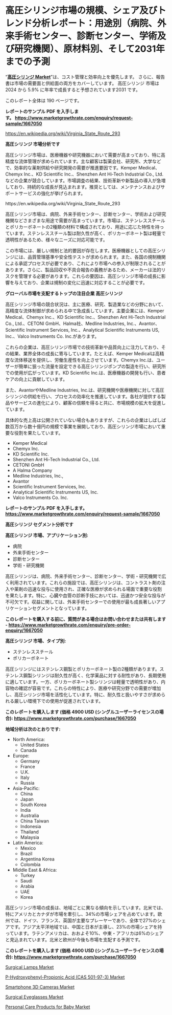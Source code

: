 <p><h1>高圧シリンジ市場の規模、シェア及びトレンド分析レポート：用途別（病院、外来手術センター、診断センター、学術及び研究機関）、原材料別、そして2031年までの予測</h1></p><p>&ldquo;<strong><a href="https://www.marketgrowthrate.com/high-pressure-syringes-r1667050">高圧シリンジ Market</a></strong>&rdquo;は、コスト管理と効率向上を優先します。 さらに、報告書は市場の需要面と供給面の両方をカバーしています。 高圧シリンジ 市場は 2024 から 5.9% に年率で成長すると予想されています2031 です。</p>
<p>このレポート全体は 190 ページです。</p>
<p><strong>レポートのサンプル PDF を入手します。&nbsp;<a href="https://www.marketgrowthrate.com/enquiry/request-sample/1667050">https://www.marketgrowthrate.com/enquiry/request-sample/1667050</a></strong></p>
<p><a href="https://en.wikipedia.org/wiki/Virginia_State_Route_293">https://en.wikipedia.org/wiki/Virginia_State_Route_293</a></p>
<p><strong>高圧シリンジ 市場分析です</strong></p>
<p><p>高圧シリンジ市場は、医療機器や研究機器において需要が高まっており、特に高精度な流体管理が求められています。主な顧客は製薬会社、研究所、大学などで、効率的な薬剤供給や研究開発の需要が推進要因です。Kemper Medical、Chemyx Inc.、KD Scientific Inc.、Shenzhen Ant Hi-Tech Industrial Co., Ltd.などの企業が競合しています。市場調査の結果、技術革新や新製品の導入が急増しており、持続的な成長が見込まれます。推奨としては、メンテナンスおよびサポートサービスの強化が挙げられます。</p></p>
<p>https://en.wikipedia.org/wiki/Virginia_State_Route_293</p>
<p><p>高圧シリンジ市場は、病院、外来手術センター、診断センター、学術および研究機関などさまざまな用途で需要が高まっています。市場は、ステンレススチールとポリカーボネートの2種類の材料で構成されており、用途に応じた特性を持っています。ステンレススチール製は耐久性が高く、ポリカーボネート製は軽量で透明性があるため、様々なニーズに対応可能です。</p><p>この市場には、厳しい規制と法的要因が存在します。医療機器としての高圧シリンジには、品質管理基準や安全性テストが求められます。また、各国の規制機関による承認プロセスが必要であり、これにより市場への参入が制限されることがあります。さらに、製品回収や不具合報告の義務があるため、メーカーは法的リスクを管理する必要があります。これらの要因は、高圧シリンジ市場の成長に影響を与えており、企業は規制の変化に迅速に対応することが必要です。</p></p>
<p><strong>グローバル市場を支配するトップの注目企業 高圧シリンジ</strong></p>
<p><p>高圧シリンジ市場の競合状況は、主に医療、研究、製造業などの分野において、高精度な流体制御が求められる中で急成長しています。主要企業には、Kemper Medical、Chemyx Inc.、KD Scientific Inc.、Shenzhen Ant Hi-Tech Industrial Co., Ltd.、CETONI GmbH、Halma社、Medline Industries, Inc.、Avantor、Scientific Instrument Services, Inc.、Analytical Scientific Instruments US, Inc.、Valco Instruments Co. Inc.があります。</p><p>これらの企業は、高圧シリンジ市場での技術革新や品質向上に注力しており、その結果、業界全体の成長に寄与しています。たとえば、Kemper Medicalは高精度な流体移送を提供し、労働生産性を向上させています。Chemyx Inc.は、ユーザーが簡単に狙った流量を設定できる高圧シリンジポンプの製造を行い、研究所での使用が広がっています。KD Scientific Inc.は、医療機器の開発も行い、患者ケアの向上に貢献しています。</p><p>また、AvantorやMedline Industries, Inc.は、研究機関や医療機関に対して高圧シリンジの供給を行い、プロセスの効率化を推進しています。各社が提供する製品やサービスの進化により、顧客の信頼を得ると共に、市場規模の拡大を促進しています。</p><p>具体的な売上高は公開されていない場合もありますが、これらの企業はしばしば数百万から数十億円の規模で事業を展開しており、高圧シリンジ市場において重要な役割を果たしています。</p></p>
<p><ul><li>Kemper Medical</li><li>Chemyx Inc.</li><li>KD Scientific Inc.</li><li>Shenzhen Ant Hi-Tech Industrial Co., Ltd.</li><li>CETONI GmbH</li><li>A Halma Company</li><li>Medline Industries, Inc.,</li><li>Avantor</li><li>Scientific Instrument Services, Inc.</li><li>Analytical Scientific Instruments US, Inc.</li><li>Valco Instruments Co. Inc.</li></ul></p>
<p><strong>レポートのサンプル PDF を入手します。 <a href="https://www.marketgrowthrate.com/enquiry/request-sample/1667050">https://www.marketgrowthrate.com/enquiry/request-sample/1667050</a></strong></p>
<p><strong>高圧シリンジ セグメント分析です</strong></p>
<p><strong>高圧シリンジ 市場、アプリケーション別:</strong></p>
<p><ul><li>病院</li><li>外来手術センター</li><li>診断センター</li><li>学術・研究機関</li></ul></p>
<p><p>高圧シリンジは、病院、外来手術センター、診断センター、学術・研究機関で広く利用されています。これらの施設では、高圧シリンジは、コントラスト剤の注入や薬剤の迅速な投与に使用され、正確な医療が求められる場面で重要な役割を果たします。特に、心臓や血管の診断手技においては、迅速かつ安全な投与が不可欠です。収益に関しては、外来手術センターでの使用が最も成長著しいアプリケーションセグメントとなっています。</p></p>
<p><strong>このレポートを購入する前に、質問がある場合はお問い合わせまたは共有します - <a href="https://www.marketgrowthrate.com/enquiry/pre-order-enquiry/1667050">https://www.marketgrowthrate.com/enquiry/pre-order-enquiry/1667050</a></strong></p>
<p><strong>高圧シリンジ 市場、タイプ別:</strong></p>
<p><ul><li>ステンレススチール</li><li>ポリカーボネート</li></ul></p>
<p><p>高圧シリンジにはステンレス鋼製とポリカーボネート製の2種類があります。ステンレス鋼製シリンジは耐久性が高く、化学薬品に対する耐性があり、長期使用に適しています。一方、ポリカーボネート製シリンジは軽量で透明性があり、内容物の確認が容易です。これらの特性により、医療や研究分野での需要が増加し、高圧シリンジ市場を活性化しています。特に、耐久性と扱いやすさが求められる厳しい環境下での使用が促進されています。</p></p>
<p><strong>このレポートを購入します (価格 4900 USD (シングルユーザーライセンスの場合): <a href="https://www.marketgrowthrate.com/purchase/1667050">https://www.marketgrowthrate.com/purchase/1667050</a></strong></p>
<p><strong>地域分析は次のとおりです:</strong></p>
<p><ul>
    <li>
        North America:
        <ul>
            <li>United States</li>
            <li>Canada</li>
        </ul>
    </li>
    <li>
        Europe:
        <ul>
            <li>Germany</li>
            <li>France</li>
            <li>U.K.</li>
            <li>Italy</li>
            <li>Russia</li>
        </ul>
    </li>
    <li>
        Asia-Pacific:
        <ul>
            <li>China</li>
            <li>Japan</li>
            <li>South Korea</li>
            <li>India</li>
            <li>Australia</li>
            <li>China Taiwan</li>
            <li>Indonesia</li>
            <li>Thailand</li>
            <li>Malaysia</li>
        </ul>
    </li>
    <li>
        Latin America:
        <ul>
            <li>Mexico</li>
            <li>Brazil</li>
            <li>Argentina Korea</li>
            <li>Colombia</li>
        </ul>
    </li>
    <li>
        Middle East & Africa:
        <ul>
            <li>Turkey</li>
            <li>Saudi</li>
            <li>Arabia</li>
            <li>UAE</li>
            <li>Korea</li>
        </ul>
    </li>
    </ul></p>
<p><p>高圧シリンジ市場の成長は、地域ごとに異なる傾向を示しています。北米では、特にアメリカとカナダが市場を牽引し、34%の市場シェアを占めています。欧州では、ドイツ、フランス、英国が主要なプレーヤーであり、全体で27%のシェアです。アジア太平洋地域では、中国と日本が主導し、23%の市場シェアを持っています。ラテンアメリカは、おおよそ10%、中東・アフリカは6%のシェアと見込まれています。北米と欧州が今後も市場を支配する予測です。</p></p>
<p><strong>このレポートを購入します (価格 4900 USD (シングルユーザーライセンスの場合): <a href="https://www.marketgrowthrate.com/purchase/1667050">https://www.marketgrowthrate.com/purchase/1667050</a></strong></p>
<p><p><a href="https://www.linkedin.com/pulse/surgical-lamps-market-essentials-key-players-demand-wj3le">Surgical Lamps Market</a></p><p><a href="https://github.com/petbigbeepjn/Market-Research-Report-List-1/blob/main/p-hydroxyphenyl-propionic-acid-cas-501-97-3-market.md">P-Hydroxyphenyl-Propionic Acid (CAS 501-97-3) Market</a></p><p><a href="https://github.com/arionmp/Market-Research-Report-List-5/blob/main/smartphone-3d-cameras-market.md">Smartphone 3D Cameras Market</a></p><p><a href="https://www.linkedin.com/pulse/emerging-market-trends-regional-analysis-surgical-eyeglasses-jnjpe">Surgical Eyeglasses Market</a></p><p><a href="https://medium.com/@peterhowell5434/what-factors-will-influence-the-personal-care-products-for-baby-market-in-the-coming-years-fc557a343b15?postPublishedType=repub">Personal Care Products for Baby Market</a></p></p>